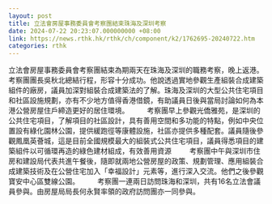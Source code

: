 ```yaml
---
layout: post
title: 立法會房屋事務委員會考察團結束珠海及深圳考察
date: 2024-07-22 20:23:07.000000000 +08:00
link: https://news.rthk.hk/rthk/ch/component/k2/1762695-20240722.htm
categories: rthk
---
```


立法會房屋事務委員會考察團結束為期兩天在珠海及深圳的職務考察，晚上返港。考察團團長吳秋北總結行程，形容十分成功。他說透過實地參觀生產組裝合成建築組件的廠房，議員加深對組裝合成建築法的了解。珠海及深圳的大型公共住宅項目和社區設施規劃，亦有不少地方值得香港借鏡，有助議員日後與當局討論如何為本港公營房屋住戶締造更好的居住環境。
　　 
考察團早上參觀光僑雅苑，是深圳的公共住宅項目，了解項目的社區設計，具有善用空間和多功能的特點，例如中央位置設有綠化園林公園，提供緩跑徑等康體設施，社區亦提供多種配套。議員隨後參觀鳳凰英薈城，這是目前全國規模最大的組裝式公共住宅項目，議員得悉項目的建築組件以可循環再造的綠色建材組成，有效善用資源
　　 
考察團中午與深圳市住房和建設局代表共進午餐後，隨即就兩地公營房屋的政策、規劃管理、應用組裝合成建築技術及在公營住宅加入「幸福設計」元素等，進行深入交流。他們之後參觀寶安中心區雙線公園。
　　 
考察團一連兩日訪問珠海和深圳，共有16名立法會議員參與。由房屋局局長何永賢率領的政府訪問團亦一同參與。
